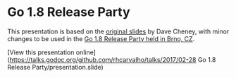 # Go 1.8 Release Party

This presentation is based on the [original
slides](https://github.com/davecheney/go-1.8-release-party) by Dave Cheney, with
minor changes to be used in the [Go 1.8 Release Party held in Brno,
CZ](https://www.meetup.com/Golang-Brno/events/237697083/).

[View this presentation online](https://talks.godoc.org/github.com/rhcarvalho/talks/2017/02-28 Go 1.8 Release Party/presentation.slide)
